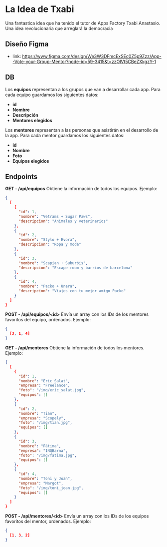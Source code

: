 # La Idea de Txabi

Una fantastica idea que ha tenido el tutor de Apps Factory Txabi Anastasio. Una idea revolucionaria que arreglará la democracia

## Diseño Figma

- link: https://www.figma.com/design/We3W3DFmcExSEc0Z5p9Zzz/App--Vote-your-Group-Mentor?node-id=59-3415&t=zzOlVt5CBeZXkgzY-1

## DB

Los **equipos** representan a los grupos que van a desarrollar cada app. Para cada equipo guardamos los siguientes datos:

- **id**
- **Nombre**
- **Descripción**
- **Mentores elegidos**

Los **mentores** representan a las personas que asistirán en el desarrollo de la app. Para cada mentor guardamos los siguientes datos:

- **id**
- **Nombre**
- **Foto**
- **Equipos elegidos**

## Endpoints

**GET - /api/equipos**
Obtiene la información de todos los equipos. Ejemplo:

```json
{
  [
    {
      "id": 1,
      "nombre": "Vetrams + Sugar Paws",
      "descripcion": "Animales y veterinarios"
    },
    {
      "id": 2,
      "nombre": "Stylo + Evora",
      "descripcion": "Ropa y moda"
    },
    {
      "id": 3,
      "nombre": "Scapian + Suburbis",
      "descripcion": "Escape room y barrios de barcelona"
    },
    {
      "id": 4,
      "nombre": "Packo + Unara",
      "descripcion": "Viajes con tu mejor amigo Packo"
    }
  ]
}
```

**POST - /api/equipos/\<id\>**
Envía un array con los IDs de los mentores favoritos del equipo, ordenados. Ejemplo:

```json
{
  [3, 1, 4]
}
```

**GET - /api/mentores**
Obtiene la información de todos los mentores. Ejemplo:

```json
{
  [
    {
      "id": 1,
      "nombre": "Eric Salat",
      "empresa": "Freelance",
      "foto": "/img/eric_salat.jpg",
      "equipos": []
    },
    {
      "id": 2,
      "nombre": "Tian",
      "empresa": "Scopely",
      "foto": "/img/tian.jpg",
      "equipos": []
    },
    {
      "id": 3,
      "nombre": "Fátima",
      "empresa": "INQBarna",
      "foto": "/img/fatima.jpg",
      "equipos": []
    },
    {
      "id": 4,
      "nombre": "Toni y Joan",
      "empresa": "Margot",
      "foto": "/img/toni_joan.jpg",
      "equipos": []
    }
  ]
}
```

**POST - /api/mentores/\<id\>**
Envía un array con los IDs de los equipos favoritos del mentor, ordenados. Ejemplo:

```json
{
  [1, 3, 2]
}
```
